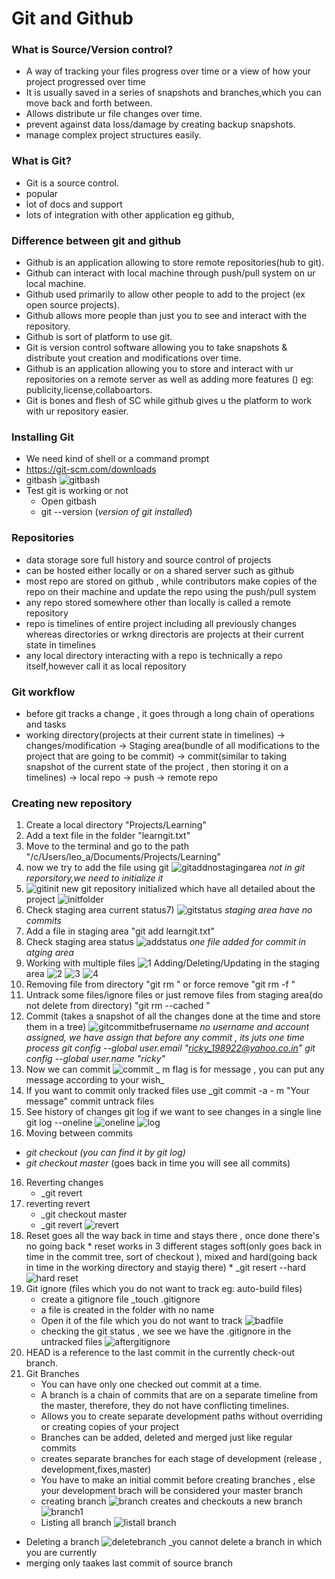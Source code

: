 # Git and Github

### What is Source/Version control?
* A way of tracking your files progress over time or a view of how your project progressed over time
* It is usually saved in a series of snapshots and branches,which you can move back and forth between.
* Allows distribute ur file changes over time.
* prevent against data loss/damage by creating backup snapshots.
* manage complex project structures easily.
  
### What is Git?
* Git is a source control.
* popular 
* lot of docs and support
* lots of integration with other application eg github,


### Difference between git and github
* Github is an application allowing to store remote repositories(hub to git).
* Github can interact with local machine through push/pull system on ur local machine.
* Github used primarily to allow other people to add to the project (ex open source projects).
* Github allows more people than just you to see and interact with the repository.
* Github is sort of platform to use git.
* Git is version control software allowing you to take snapshots & distribute yout creation and modifications over time.
* Github is an application allowing you to store and interact with ur repositories on a remote server as well as adding more features () eg: publicity,license,collaboartors.
* Git is bones and flesh of SC while github gives u the platform to work with ur repository easier.

### Installing Git
* We need kind of shell or a command prompt
* https://git-scm.com/downloads
* gitbash
![gitbash](https://user-images.githubusercontent.com/43897511/50851841-92e92400-1343-11e9-9f1b-fc0461ba74dd.PNG)
* Test git is working or not
  * Open gitbash
  * git --version  (_version of git installed_)
  
### Repositories
* data storage sore full history and source control of projects
* can be hosted either locally or on a shared server such as github
* most repo are stored on github , while contributors make copies of the repo on their machine and update the repo using the push/pull system
* any repo stored somewhere other than locally is called a remote repository
* repo is timelines of entire project including all previously changes whereas directories or wrkng directoris are projects at their current state in timelines
* any local directory interacting with a repo is technically a repo itself,however call it as local repository

### Git workflow
* before git tracks a change , it goes through a long chain of operations and tasks
* working directory(projects at their current state in timelines) -> changes/modification -> Staging area(bundle of all modifications to the project that are going to be commit) -> commit(similar to taking snapshot of the current state of the project , then storing it on a timelines) -> local repo -> push -> remote repo

### Creating new repository
1) Create a local directory "Projects/Learning"
2) Add a text file in the folder "learngit.txt"
3) Move to the terminal and go to the path "/c/Users/leo_a/Documents/Projects/Learning"
4) now we try to add the file using git 
![gitaddnostagingarea](https://user-images.githubusercontent.com/43897511/50918794-d48ed300-1406-11e9-8087-a5f5a4e7e368.PNG)
_not in git reporsitory,we need to initialize it_
5) ![gitinit](https://user-images.githubusercontent.com/43897511/50918966-3cddb480-1407-11e9-8176-81979b6e86e3.PNG)
new git repository initialized which have all detailed about the project 
![initfolder](https://user-images.githubusercontent.com/43897511/50919075-7f06f600-1407-11e9-93d9-268d849b0425.PNG)
6) Check staging area current status7)
![gitstatus](https://user-images.githubusercontent.com/43897511/50919300-0ce2e100-1408-11e9-8885-0b6353c7aff8.PNG)
_staging area have no commits_
7) Add a file in staging area
"git add learngit.txt"
8) Check staging area status 
![addstatus](https://user-images.githubusercontent.com/43897511/50919439-706d0e80-1408-11e9-8f42-d2556e8f7996.PNG)
_one file added for commit in atging area_
9) Working with  multiple files 
![1](https://user-images.githubusercontent.com/43897511/50919782-5ed83680-1409-11e9-8330-e836587d9d0c.PNG)
Adding/Deleting/Updating in the staging area
![2](https://user-images.githubusercontent.com/43897511/50919835-83cca980-1409-11e9-9e2a-d406efe11018.PNG)
![3](https://user-images.githubusercontent.com/43897511/50919866-9c3cc400-1409-11e9-895c-d67146f17964.PNG)
![4](https://user-images.githubusercontent.com/43897511/50919872-a1017800-1409-11e9-837a-9d5213043b78.PNG)
10) Removing file from directory "git rm <filename>" or force remove "git rm -f <filename>"
11) Untrack some files/ignore files or just remove files from staging area(do not delete from directory) "git rm --cached <filename>"
12) Commit (takes a snapshot of all the changes done at the time and store them in a tree)
 ![gitcommitbefrusername](https://user-images.githubusercontent.com/43897511/50920926-52a1a880-140c-11e9-9d10-5331e45c0b13.PNG)
  _no username and account assigned, we have assign that before any commit , its juts one time process_
  _git config --global user.email "ricky_198922@yahoo.co.in"_
  _git config --global user.name "ricky"_
 13) Now we can commit 
  ![commit](https://user-images.githubusercontent.com/43897511/50921245-2d616a00-140d-11e9-9ed5-3a9715210358.PNG)
  _ m flag is for message , you can put any message according to your wish_
  14) If you want to commit only tracked files use
  _git commit -a - m "Your message"
  commit untrack files
  15) See history of changes
  git log
  if we want to see changes in a single line
  git log --oneline
  ![oneline](https://user-images.githubusercontent.com/43897511/50929867-fe0a2780-1423-11e9-995b-5be95db47129.PNG)
  ![log](https://user-images.githubusercontent.com/43897511/50921441-b082c000-140d-11e9-833f-a7b8087c8abf.PNG)
15) Moving between commits
  * _git checkout <comit ID> (you can find it by git log)_
  * _git checkout master_ (goes back in time you will see all commits)
16) Reverting changes
    * _git revert <commit ID>
17) reverting revert
    * _git checkout master
    * _git revert <comit ID>
  ![revert](https://user-images.githubusercontent.com/43897511/50929735-a23f9e80-1423-11e9-862a-f1278fe10f24.PNG)
 18) Reset goes all the way back in time and stays there , once done there's no going back
    * reset works in 3 different stages soft(only goes back in time in the commit tree, sort of checkout ), mixed and hard(going back in time in the working directory and stayig there)
    * _git resert --hard <commitID>
  ![hard reset](https://user-images.githubusercontent.com/43897511/50929952-3c074b80-1424-11e9-8240-2e06e01a1f92.PNG)
19) Git ignore (files which you do not want to track eg: auto-build files)
    * create a gitignore file _touch .gitignore
    * a file is created in the folder with no name 
    * Open it of the file which you do not want to track
  ![badfile](https://user-images.githubusercontent.com/43897511/50930461-af5d8d00-1425-11e9-8e3a-e71a129deadd.PNG)
    * checking the git status , we see we have the .gitignore in the untracked files
  ![aftergitignore](https://user-images.githubusercontent.com/43897511/50930480-be443f80-1425-11e9-8ec9-8df5f719c909.PNG)
20) HEAD is a reference to the last commit in the currently check-out branch.
21) Git Branches
    * You can have only one checked out commit at a time.
    * A branch is a chain of commits that are on a separate timeline from the master, therefore, they do not have conflicting timelines.
    * Allows you to create separate development paths without overriding or creating copies of your project
    * Branches can be added, deleted and merged just like regular commits
    * creates separate branches for each stage of development (release , development,fixes,master)
    * You have to make an initial commit before creating branches , else your development brach will be considered your master branch
    * creating branch
  ![branch](https://user-images.githubusercontent.com/43897511/50932246-9c00f080-142a-11e9-8b60-1734f20083e7.PNG)
  creates and checkouts a new branch
  ![branch1](https://user-images.githubusercontent.com/43897511/50932248-9e634a80-142a-11e9-9d61-2b1ebdcb1eb0.PNG)
    * Listing all branch
  ![listall branch](https://user-images.githubusercontent.com/43897511/50932273-b4710b00-142a-11e9-922c-c3c6cbe9bc8a.PNG)
  * Deleting a branch
  ![deletebranch](https://user-images.githubusercontent.com/43897511/50932296-c3f05400-142a-11e9-94c1-337ae455958e.PNG)
  _you cannot delete a branch in which you are currently 
  * merging only taakes last commit of source branch

    
  

    


